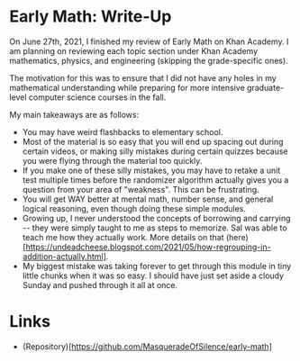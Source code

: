 # Early Math: Write-Up
On June 27th, 2021, I finished my review of Early Math on Khan Academy. I am planning on reviewing each topic section under Khan Academy mathematics, physics, and engineering (skipping the grade-specific ones). 

The motivation for this was to ensure that I did not have any holes in my mathematical understanding while preparing for more intensive graduate-level computer science courses in the fall. 

My main takeaways are as follows: 
- You may have weird flashbacks to elementary school. 
- Most of the material is so easy that you will end up spacing out during certain videos, or making silly mistakes during certain quizzes because you were flying through the material too quickly. 
- If you make one of these silly mistakes, you may have to retake a unit test multiple times before the randomizer algorithm actually gives you a question from your area of "weakness". This can be frustrating. 
- You will get WAY better at mental math, number sense, and general logical reasoning, even though doing these simple modules. 
- Growing up, I never understood the concepts of borrowing and carrying -- they were simply taught to me as steps to memorize. Sal was able to teach me how they actually work. More details on that (here)[https://undeadcheese.blogspot.com/2021/05/how-regrouping-in-addition-actually.html].
- My biggest mistake was taking forever to get through this module in tiny little chunks when it was so easy. I should have just set aside a cloudy Sunday and pushed through it all at once. 

# Links
- (Repository)[https://github.com/MasqueradeOfSilence/early-math]
